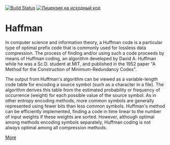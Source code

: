 [![Build Status](https://travis-ci.com/Vladius25/Haffman.svg?branch=master)](https://travis-ci.com/Vladius25/Haffman)
[![Лицензия на исходный код](https://img.shields.io/badge/license-GNU_GPLv3-blue.svg)](https://www.gnu.org/licenses/gpl-3.0.ru.html)

# Haffman
In computer science and information theory, a Huffman code is a particular type of optimal prefix code that is commonly used for lossless data compression. The process of finding and/or using such a code proceeds by means of Huffman coding, an algorithm developed by David A. Huffman while he was a Sc.D. student at MIT, and published in the 1952 paper "A Method for the Construction of Minimum-Redundancy Codes".

The output from Huffman's algorithm can be viewed as a variable-length code table for encoding a source symbol (such as a character in a file). The algorithm derives this table from the estimated probability or frequency of occurrence (weight) for each possible value of the source symbol. As in other entropy encoding methods, more common symbols are generally represented using fewer bits than less common symbols. Huffman's method can be efficiently implemented, finding a code in time linear to the number of input weights if these weights are sorted. However, although optimal among methods encoding symbols separately, Huffman coding is not always optimal among all compression methods.

[More](https://en.wikipedia.org/wiki/Huffman_coding)
